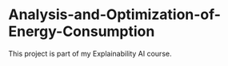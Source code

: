 # Analysis-and-Optimization-of-Energy-Consumption
This project is part of my Explainability AI course. 
